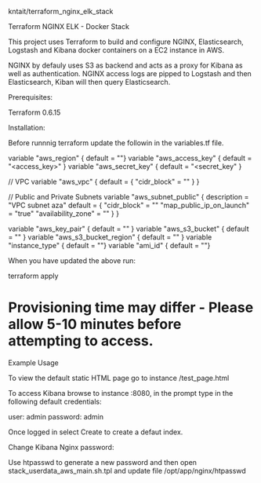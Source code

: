 kntait/terraform_nginx_elk_stack

Terraform NGINX ELK - Docker Stack

This project uses Terraform to build and configure NGINX, Elasticsearch, Logstash and Kibana docker containers on a EC2 instance in AWS. 

NGINX by defauly uses S3 as backend and acts as a proxy for Kibana as well as authentication.
NGINX access logs are pipped to Logstash and then Elasticsearch, Kiban will then query Elasticsearch.

Prerequisites:

Terraform 0.6.15

Installation:

Before runnnig terraform update the followin in the variables.tf file.

variable "aws_region" { default = "<region>"}
variable "aws_access_key" { default = "<access_key>" }
variable "aws_secret_key" { default = "<secret_key" }

// VPC
variable "aws_vpc" {
  default = {
    "cidr_block"  = "<vpc-cidr>"
  }
}

// Public and Private Subnets
variable "aws_subnet_public" {
  description = "VPC subnet aza"
  default = {
    "cidr_block"  = "<subnet cidr>"
    "map_public_ip_on_launch" = "true"
    "availability_zone" = "<az>"
  }
}

variable "aws_key_pair" { default = "<Public SSH KEY>" }
variable "aws_s3_bucket" { default = "<S3 Bucket>" }
variable "aws_s3_bucket_region" { default = "<s3 region>" }
variable "instance_type" { default = "<instance size>"}
variable "ami_id" { default = "<ami>"}

When you have updated the above run:

terraform apply

# Provisioning time may differ - Please allow 5-10 minutes before attempting to access.

Example Usage

To view the default static HTML page go to instance <public ip>/test_page.html

To access Kibana browse to instance <public ip>:8080, in the prompt type in the following default credentials:

user: admin
password: admin

Once logged in select Create to create a defaut index.

Change Kibana Nginx password:

Use htpasswd to generate a new password and then open stack_userdata_aws_main.sh.tpl and update file /opt/app/nginx/htpasswd


